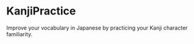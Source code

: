 # KanjiPractice
Improve your vocabulary in Japanese by practicing your Kanji character familiarity.
